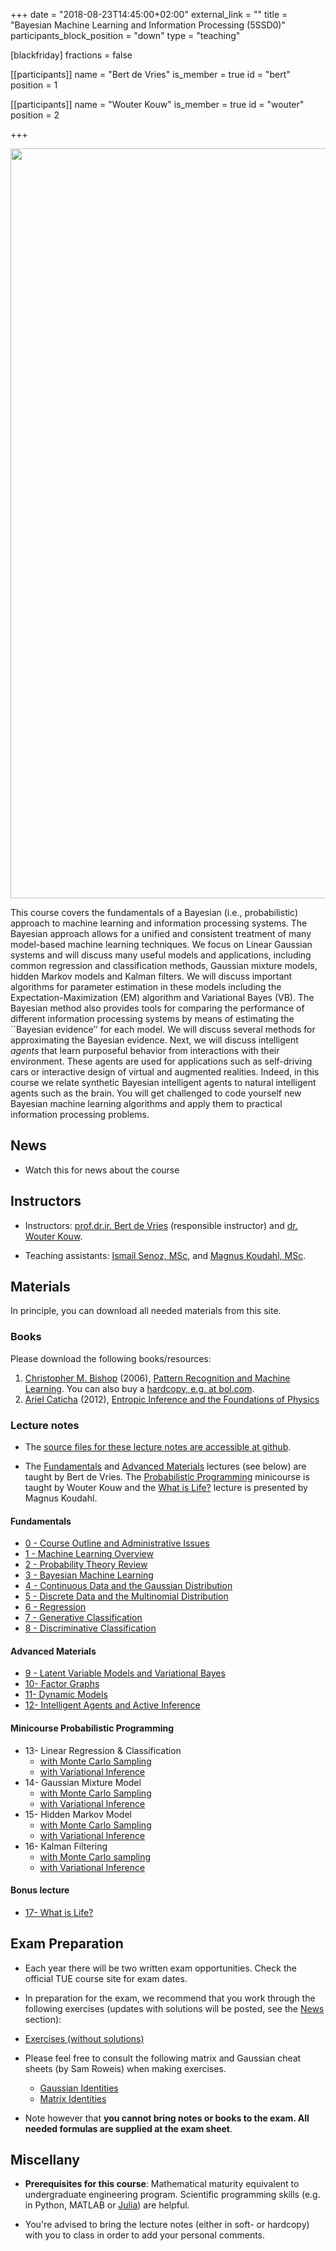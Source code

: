 +++
date = "2018-08-23T14:45:00+02:00"
external_link = ""
title = "Bayesian Machine Learning and Information Processing (5SSD0)"
participants_block_position = "down"
type = "teaching"

[blackfriday]
    fractions = false

[[participants]]
    name = "Bert de Vries"
    is_member = true
    id = "bert"
    position = 1

[[participants]]
    name = "Wouter Kouw"
    is_member = true
    id = "wouter"
    position = 2

+++

<img src="/img/teaching/5SSD0-banner.png" width="1200px">

This course covers the fundamentals of a Bayesian (i.e., probabilistic) approach to machine learning and information processing systems. The Bayesian approach allows for a unified and consistent treatment of many model-based machine learning techniques. We focus on Linear Gaussian systems and will discuss many useful models and applications, including common regression and classification methods, Gaussian mixture models, hidden Markov models and Kalman filters. We will discuss important algorithms for parameter estimation in these models including the Expectation-Maximization (EM) algorithm and Variational Bayes (VB). The Bayesian method also provides tools for comparing the performance of different information processing systems by means of estimating the ``Bayesian evidence’’ for each model. We will discuss several methods for approximating the Bayesian evidence. Next, we will discuss intelligent _agents_ that learn purposeful behavior from interactions with their environment. These agents are used for applications such as self-driving cars or interactive design of virtual and augmented realities. Indeed, in this course we relate synthetic Bayesian intelligent agents to natural intelligent agents such as the brain. You will get challenged to code yourself new Bayesian machine learning algorithms and apply them to practical information processing problems.





## News

- Watch this for news about the course

## Instructors

- Instructors: [prof.dr.ir. Bert de Vries](http://bertdv.nl) (responsible instructor) and [dr. Wouter Kouw](https://biaslab.github.io/member/wouter/).                           

- Teaching assistants: [Ismail Senoz, MSc](https://biaslab.github.io/member/ismail/),  and [Magnus Koudahl, MSc](https://biaslab.github.io/member/magnus/).  



## Materials

In principle, you can download all needed materials from this site. 

### Books 

Please download the following books/resources:

1. [Christopher M.
Bishop](http://research.microsoft.com/en-us/um/people/cmbishop/index.htm) (2006), [Pattern Recognition and
Machine
Learning](https://www.microsoft.com/en-us/research/people/cmbishop/prml-book/). You can also buy a [hardcopy, e.g. at bol.com](https://tinyurl.com/thj7euq).
2. [Ariel Caticha](https://www.albany.edu/physics/acaticha.shtml) (2012), [Entropic Inference and the Foundations of Physics](https://www.albany.edu/physics/ACaticha-EIFP-book.pdf) 
<!-- 3. Here is a [PDF bundle of all lecture notes](). The lecture notes may change a bit during the course, e.g., to process comments by students. A final PDF version will be posted after the last lecture. -->

### Lecture notes

- The [source files for these lecture notes are accessible at github](https://github.com/bertdv/bmlip).

- The [Fundamentals](#fundamentals) and [Advanced Materials](#advanced-materials) lectures (see below) are taught by Bert de Vries. The [Probabilistic Programming](#minicourse-probabilistic-programming) minicourse is taught by Wouter Kouw and the [What is Life?](#bonus-lecture) lecture is presented by Magnus Koudahl. 

<!-- You can view the lecture notes online through the links below: -->

#### Fundamentals 

- [0 - Course Outline and Administrative Issues](http://nbviewer.ipython.org/github/bertdv/BMLIP/blob/master/lessons/notebooks/Course-Outline-and-Admin-Issues.ipynb)
- [1 - Machine Learning Overview](http://nbviewer.ipython.org/github/bertdv/BMLIP/blob/master/lessons/notebooks/Machine-Learning-Overview.ipynb)
- [2 - Probability Theory Review](http://nbviewer.ipython.org/github/bertdv/BMLIP/blob/master/lessons/notebooks/Probability-Theory-Review.ipynb)
- [3 - Bayesian Machine Learning](http://nbviewer.ipython.org/github/bertdv/BMLIP/blob/master/lessons/notebooks/Bayesian-Machine-Learning.ipynb)
- [4 - Continuous Data and the Gaussian Distribution](http://nbviewer.ipython.org/github/bertdv/BMLIP/blob/master/lessons/notebooks/The-Gaussian-Distribution.ipynb)
- [5 - Discrete Data and the Multinomial Distribution](http://nbviewer.ipython.org/github/bertdv/BMLIP/blob/master/lessons/notebooks/The-Multinomial-Distribution.ipynb)
- [6 - Regression](http://nbviewer.ipython.org/github/bertdv/BMLIP/blob/master/lessons/notebooks/Regression.ipynb)
- [7 - Generative Classification](http://nbviewer.ipython.org/github/bertdv/BMLIP/blob/master/lessons/notebooks/Generative-Classification.ipynb)
- [8 - Discriminative Classification](http://nbviewer.ipython.org/github/bertdv/BMLIP/blob/master/lessons/notebooks/Discriminative-Classification.ipynb)

#### Advanced Materials 

- [9 - Latent Variable Models and Variational Bayes](http://nbviewer.ipython.org/github/bertdv/BMLIP/blob/master/lessons/notebooks/Latent-Variable-Models-and-VB.ipynb)
- [10- Factor Graphs](http://nbviewer.ipython.org/github/bertdv/BMLIP/blob/master/lessons/notebooks/Factor-Graphs.ipynb)
- [11- Dynamic Models](http://nbviewer.ipython.org/github/bertdv/BMLIP/blob/master/lessons/notebooks/Dynamic-Models.ipynb)
- [12- Intelligent Agents and Active Inference](http://nbviewer.ipython.org/github/bertdv/BMLIP/blob/master/lessons/notebooks/Intelligent-Agents-and-Active-Inference.ipynb)

#### Minicourse Probabilistic Programming 

- 13- Linear Regression & Classification    
  - [with Monte Carlo Sampling](http://nbviewer.ipython.org/github/bertdv/BMLIP/blob/master/lessons/notebooks/probprog/Probabilistic-Programming-1-sampling.ipynb)  
  - [with Variational Inference](http://nbviewer.ipython.org/github/bertdv/BMLIP/blob/master/lessons/notebooks/probprog/Probabilistic-Programming-1-variational.ipynb)
- 14- Gaussian Mixture Model    
  - [with Monte Carlo Sampling](http://nbviewer.ipython.org/github/bertdv/BMLIP/blob/master/lessons/notebooks/probprog/Probabilistic-Programming-2-sampling.ipynb)
  - [with Variational Inference](http://nbviewer.ipython.org/github/bertdv/BMLIP/blob/master/lessons/notebooks/probprog/Probabilistic-Programming-2-variational.ipynb)       
- 15- Hidden Markov Model    
  - [with Monte Carlo Sampling](http://nbviewer.ipython.org/github/bertdv/BMLIP/blob/master/lessons/notebooks/probprog/Probabilistic-Programming-3-sampling.ipynb)  
  - [with Variational Inference](http://nbviewer.ipython.org/github/bertdv/BMLIP/blob/master/lessons/notebooks/probprog/Probabilistic-Programming-3-variational.ipynb)       
- 16- Kalman Filtering     
  - [with Monte Carlo sampling](http://nbviewer.ipython.org/github/bertdv/BMLIP/blob/master/lessons/notebooks/probprog/Probabilistic-Programming-4-sampling.ipynb)
  - [with Variational Inference](http://nbviewer.ipython.org/github/bertdv/BMLIP/blob/master/lessons/notebooks/probprog/Probabilistic-Programming-4-variational.ipynb)

#### Bonus lecture

- [17- What is Life?](http://nbviewer.ipython.org/github/bertdv/BMLIP/blob/master/lessons/notebooks/What-is-Life.ipynb)

## Exam Preparation

- Each year there will be two written exam opportunities. Check the official TUE course site for exam dates.

- In preparation for the exam, we recommend that you work through the following exercises (updates with solutions will be posted, see the [News](#news) section):

- [Exercises (without solutions)](http://nbviewer.ipython.org/github/bertdv/BMLIP/blob/master/lessons/notebooks/Exercises.ipynb)

- Please feel free to consult the following matrix and Gaussian cheat sheets (by Sam Roweis) when making exercises.
  - [Gaussian Identities](https://github.com/bertdv/AIP-5SSB0/raw/master/lessons/notebooks/files/RoweisS-gaussian_formulas.pdf?dl=0)
  - [Matrix Identities](https://github.com/bertdv/AIP-5SSB0/raw/master/lessons/notebooks/files/RoweisS-matrix_identities.pdf?dl=0)

- Note however that **you cannot bring notes or books to the exam. All needed formulas are supplied at the exam sheet**.

## Miscellany

- **Prerequisites for this course**: Mathematical maturity equivalent to undergraduate engineering program.
Scientific programming skills (e.g. in Python, MATLAB or [Julia](https://julialang.org)) are helpful.

- You're advised to bring the lecture notes (either in soft- or hardcopy) with you to class in order to add your personal comments.

